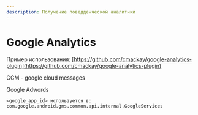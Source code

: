 ```yaml
---
description: Получение поведденческой аналитики
---
```


# Google Analytics

Пример использования: [https://github.com/cmackay/google-analytics-plugin](https://github.com/cmackay/google-analytics-plugin)

GCM - google cloud messages

Google Adwords

```text
<google_app_id> используется в:  
com.google.android.gms.common.api.internal.GoogleServices
```

